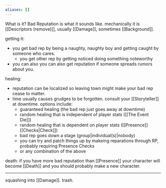 ```yaml
---
aliases: []
---
```

What is it?
Bad Reputation is what it sounds like. mechanically it is [[Descriptors (remove)]], usually [[Damage]], sometimes [[Background]].

getting it:
- you get bad rep by being a naughty, naughty boy and getting caught by someone who cares.
	- you get other rep by getting noticed doing something noteworthy
- you can also you can also get reputation if someone spreads rumors about you.

healing:
- reputation can be localized so leaving town might make your bad rep cease to matter.
- time usually causes grudges to be forgotten. consult your [[Storyteller]] at downtime. options include:
	- guaranteed healing (the bad rep just goes away at downtime)
	- random healing that is independent of player stats ([[The Event Die]])
	- random healing that is dependent on player stats ([[Presence]] [[Checks|Check]])
	- bad rep goes down a stage (group|individual(s)|nobody)
	- you can try and patch things up by makeing reparations through RP, probably requiring Presence Checks
	- or any combination of the above

death:
if you have more bad reputation than [[Presence]] your character will become [[Death]] and you should probably make a new character.

---

squashing into [[Damage]]. trash.